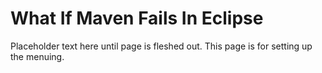 # What If Maven Fails In Eclipse

Placeholder text here until page is fleshed out. This page is for setting up the menuing.